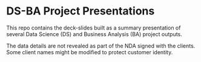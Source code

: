 # DS-BA Project Presentations

This repo contains the deck-slides built as a summary presentation of several Data Science (DS) and Business Analysis (BA) project outputs.

The data details are not revealed as part of the NDA signed with the clients.
Some client names might be modified to protect customer identity.
